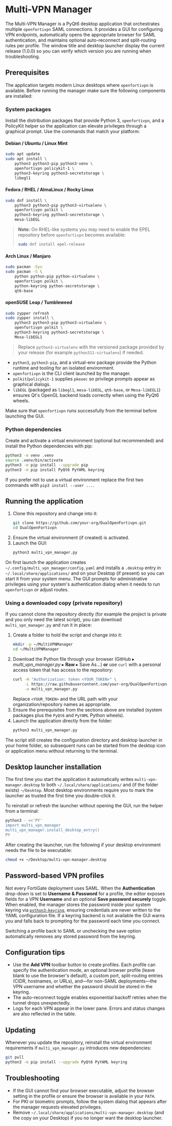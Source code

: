 # Multi-VPN Manager

The Multi-VPN Manager is a PyQt6 desktop application that orchestrates multiple
`openfortivpn` SAML connections. It provides a GUI for configuring VPN
endpoints, automatically opens the appropriate browser for SAML authentication,
and maintains optional auto-reconnect and split-routing rules per profile. The
window title and desktop launcher display the current release (1.0.0) so you
can verify which version you are running when troubleshooting.

## Prerequisites

The application targets modern Linux desktops where `openfortivpn` is
available. Before running the manager make sure the following components are
installed:

### System packages

Install the distribution packages that provide Python 3, `openfortivpn`, and a
PolicyKit helper so the application can elevate privileges through a graphical
prompt. Use the commands that match your platform:

#### Debian / Ubuntu / Linux Mint

```bash
sudo apt update
sudo apt install \
    python3 python3-pip python3-venv \
    openfortivpn policykit-1 \
    python3-keyring python3-secretstorage \
    libegl1
```

#### Fedora / RHEL / AlmaLinux / Rocky Linux

```bash
sudo dnf install \
    python3 python3-pip python3-virtualenv \
    openfortivpn polkit \
    python3-keyring python3-secretstorage \
    mesa-libEGL
```

> **Note:** On RHEL-like systems you may need to enable the EPEL repository
> before `openfortivpn` becomes available:
> ```bash
> sudo dnf install epel-release
> ```

#### Arch Linux / Manjaro

```bash
sudo pacman -Syu
sudo pacman -S \
    python python-pip python-virtualenv \
    openfortivpn polkit \
    python-keyring python-secretstorage \
    qt6-base
```

#### openSUSE Leap / Tumbleweed

```bash
sudo zypper refresh
sudo zypper install \
    python3 python3-pip python3-virtualenv \
    openfortivpn polkit \
    python3-keyring python3-secretstorage \
    Mesa-libEGL1
```

> Replace `python3-virtualenv` with the versioned package provided by your
> release (for example `python311-virtualenv`) if needed.

* `python3`, `python3-pip`, and a virtual-env package provide the Python
  runtime and tooling for an isolated environment.
* `openfortivpn` is the CLI client launched by the manager.
* `polkit`/`policykit-1` supplies `pkexec` so privilege prompts appear as
  graphical dialogs.
* `libEGL` (packaged as `libegl1`, `mesa-libEGL`, `qt6-base`, or
  `Mesa-libEGL1`) ensures Qt's OpenGL backend loads correctly when using the
  PyQt6 wheels.

Make sure that `openfortivpn` runs successfully from the terminal before
launching the GUI.

### Python dependencies

Create and activate a virtual environment (optional but recommended) and
install the Python dependencies with pip:

```bash
python3 -m venv .venv
source .venv/bin/activate
python3 -m pip install --upgrade pip
python3 -m pip install PyQt6 PyYAML keyring
```

If you prefer not to use a virtual environment replace the first two commands
with `pip3 install --user ...`.

## Running the application

1. Clone this repository and change into it:
   ```bash
   git clone https://github.com/your-org/DualOpenFortivpn.git
   cd DualOpenFortivpn
   ```
2. Ensure the virtual environment (if created) is activated.
3. Launch the GUI:
   ```bash
   python3 multi_vpn_manager.py
   ```

On first launch the application creates `~/.config/multi_vpn_manager/config.yaml`
and installs a `.desktop` entry in `~/.local/share/applications/` and on your
Desktop (if present) so you can start it from your system menu. The GUI prompts
for administrative privileges using your system's authentication dialog when it
needs to run `openfortivpn` or adjust routes.

### Using a downloaded copy (private repository)

If you cannot clone the repository directly (for example the project is private
and you only need the latest script), you can download `multi_vpn_manager.py`
and run it in place:

1. Create a folder to hold the script and change into it:
   ```bash
   mkdir -p ~/MultiVPNManager
   cd ~/MultiVPNManager
   ```
2. Download the Python file through your browser (GitHub ▸ *multi_vpn_manager.py*
   ▸ **Raw** ▸ Save As…) **or** use `curl` with a personal access token that has
   access to the repository:
   ```bash
   curl -H "Authorization: token <YOUR_TOKEN>" \
        -L https://raw.githubusercontent.com/your-org/DualOpenFortivpn/main/multi_vpn_manager.py \
        -o multi_vpn_manager.py
   ```
   Replace `<YOUR_TOKEN>` and the URL path with your organization/repository
   names as appropriate.
3. Ensure the prerequisites from the sections above are installed (system
   packages plus the `PyQt6` and `PyYAML` Python wheels).
4. Launch the application directly from the folder:
   ```bash
   python3 multi_vpn_manager.py
   ```

The script still creates the configuration directory and desktop launcher in
your home folder, so subsequent runs can be started from the desktop icon or
application menu without returning to the terminal.

## Desktop launcher installation

The first time you start the application it automatically writes
`multi-vpn-manager.desktop` to both `~/.local/share/applications/` and (if the
folder exists) `~/Desktop`. Most desktop environments require you to mark the
launcher as trusted the first time you double-click it.

To reinstall or refresh the launcher without opening the GUI, run the helper
from a terminal:

```bash
python3 - <<'PY'
import multi_vpn_manager
multi_vpn_manager.install_desktop_entry()
PY
```

After creating the launcher, run the following if your desktop environment
needs the file to be executable:

```bash
chmod +x ~/Desktop/multi-vpn-manager.desktop
```

## Password-based VPN profiles

Not every FortiGate deployment uses SAML. When the **Authentication** drop-down
is set to **Username & Password** for a profile, the editor exposes fields for a
VPN **Username** and an optional **Save password securely** toggle. When enabled,
the manager stores the password inside your system keyring via
[`python3-keyring`](https://pypi.org/project/keyring/), ensuring credentials are
never written to the YAML configuration file. If a keyring backend is not
available the GUI warns you and falls back to prompting for the password each
time you connect.

Switching a profile back to SAML or unchecking the save option automatically
removes any stored password from the keyring.

## Configuration tips

* Use the **Add VPN** toolbar button to create profiles. Each profile can
  specify the authentication mode, an optional browser profile (leave blank to use the
  browser's default), a custom port, split-routing entries (CIDR, hostnames, or
  URLs), and—for non-SAML deployments—the VPN username and whether the password
  should be stored in the keyring.
* The auto-reconnect toggle enables exponential backoff retries when the tunnel
  drops unexpectedly.
* Logs for each VPN appear in the lower pane. Errors and status changes are also
  reflected in the table.

## Updating

Whenever you update the repository, reinstall the virtual environment
requirements if `multi_vpn_manager.py` introduces new dependencies:

```bash
git pull
python3 -m pip install --upgrade PyQt6 PyYAML keyring
```

## Troubleshooting

* If the GUI cannot find your browser executable, adjust the browser setting in
  the profile or ensure the browser is available in your `PATH`.
* For PKI or biometric prompts, follow the system dialog that appears after the
  manager requests elevated privileges.
* Remove `~/.local/share/applications/multi-vpn-manager.desktop` (and the copy on
  your Desktop) if you no longer want the desktop launcher.

